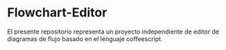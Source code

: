Flowchart-Editor
================

El presente repositorio representa un proyecto independiente de editor de diagramas de flujo basado en el lenguaje coffeescript.